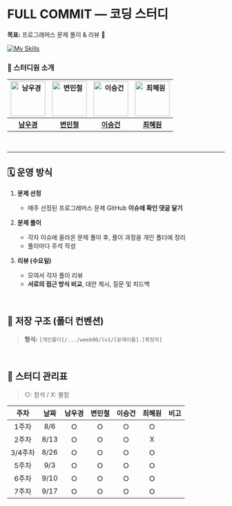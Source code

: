 # FULL COMMIT — 코딩 스터디

**목표:** 프로그래머스 문제 풀이 & 리뷰 📝

[![My Skills](https://skillicons.dev/icons?i=java,py&theme=dark)](https://skillicons.dev)
<br>

### 🌱 스터디원 소개

| <img src="https://github.com/user-attachments/assets/a671e73a-699a-4dc3-b663-fa2fde6c27d8" width="80" alt="남우경"/> | <img src="https://github.com/user-attachments/assets/4117d8b8-64af-4d61-b700-fd0b598c9239" width="80" alt="변민철"/> | <img src="https://github.com/user-attachments/assets/e5dc9df6-ddbd-4156-bbef-1fbdec34ff7e" width="80" alt="이승건"/> | <img src="https://github.com/user-attachments/assets/9aa2e1a9-5216-4d1b-a8fd-51edf77a793a" width="80" alt="최혜원"/> |
|:---:|:---:|:---:|:---:|
| [**남우경**](https://github.com/woo-kyoung-nam) | [**변민철**](https://github.com/bynmch) | [**이승건**](https://github.com/LeeSeonggeon) | [**최혜원**](https://github.com/haenin) |

<br>

---

## 🗓️ 운영 방식

1) **문제 선정**  
   - 매주 선정된 프로그래머스 문제 GitHub **이슈에 확인 댓글 달기**

2) **문제 풀이**  
   - 각자 이슈에 올라온 문제 풀이 후, 풀이 과정을 개인 폴더에 정리  
   - 풀이마다 주석 작성  

3) **리뷰 (수요일)**  
   - 모여서 각자 풀이 리뷰  
   - **서로의 접근 방식 비교**, 대안 제시, 질문 및 피드백  
<br>

## 📁 저장 구조 (폴더 컨벤션)

> **형식:** `[개인폴더]/.../week00/lv1/[문제이름].[확장자]`
<br>

## 📝 스터디 관리표

> Ｏ: 참석 / X: 불참  

|  주차   |  날짜  | 남우경 | 변민철 | 이승건 | 최혜원 | 비고 |
|:-----:|:----:|:---:|:---:|:---:|:---:|:---:|
|  1주차  | 8/6  | Ｏ | Ｏ | Ｏ | Ｏ |   |
|  2주차  | 8/13 | Ｏ | Ｏ | Ｏ | X |   |
| 3/4주차 | 8/26 | Ｏ | Ｏ | Ｏ | Ｏ |   |
|  5주차  | 9/3  | Ｏ | Ｏ | Ｏ | Ｏ |   |
|  6주차  | 9/10 | Ｏ | Ｏ | Ｏ | Ｏ |   |
|  7주차  | 9/17 | Ｏ | Ｏ | Ｏ | Ｏ |   |
